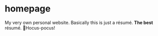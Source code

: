# homepage
My very own personal website. Basically this is just a résumé.
**The best** résumé.
🧙Hocus-pocus!
